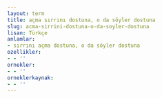 ```yaml
---
layout: term
title: açma sırrını dostuna, o da söyler dostuna
slug: acma-sirrini-dostuna-o-da-soyler-dostuna
lisan: Türkçe
anlamlar:
- sırrını açma dostuna, o da söyler dostuna
ozellikler:
- - ''
ornekler:
- - ''
orneklerkaynak:
- - ''
---
```

